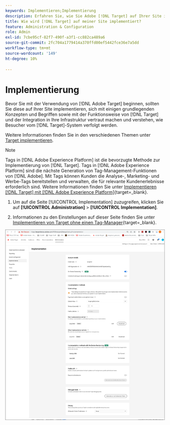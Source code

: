 ```yaml
---
keywords: Implementieren;Implementierung
description: Erfahren Sie, wie Sie Adobe [!DNL Target] auf Ihrer Site implementieren. Legen Sie Ihre globalen Einstellungen, die Implementierungsmethode (AEP Web SDK oder at.js) und mehr fest.
title: Wie wird [!DNL Target] auf meiner Site implementiert?
feature: Administration & Configuration
role: Admin
exl-id: 7cbe95cf-82f7-490f-a3f1-cc882ca489a6
source-git-commit: 2fc704a1779414a370ffd00ef5442fce36e7a5dd
workflow-type: tm+mt
source-wordcount: '149'
ht-degree: 10%

---
```


# Implementierung

Bevor Sie mit der Verwendung von [!DNL Adobe Target] beginnen, sollten Sie diese auf Ihrer Site implementieren, sich mit einigen grundlegenden Konzepten und Begriffen sowie mit der Funktionsweise von [!DNL Target] und der Integration in Ihre Infrastruktur vertraut machen und verstehen, wie Besucher vom [!DNL Target]-System verfolgt werden.

Weitere Informationen finden Sie in den verschiedenen Themen unter [Target implementieren](/help/main/c-implementing-target/implementing-target.md).

>[!NOTE]
>
>Tags in [!DNL Adobe Experience Platform] ist die bevorzugte Methode zur Implementierung von [!DNL Target]. Tags in [!DNL Adobe Experience Platform] sind die nächste Generation von Tag-Management-Funktionen von [!DNL Adobe]. Mit Tags können Kunden die Analyse-, Marketing- und Werbe-Tags bereitstellen und verwalten, die für relevante Kundenerlebnisse erforderlich sind. Weitere Informationen finden Sie unter [Implementieren [!DNL Target] mit [!DNL Adobe Experience Platform]](https://experienceleague.adobe.com/docs/target-dev/developer/client-side/at-js-implementation/deploy-at-js/implement-target-using-adobe-launch.html?lang=de){target=_blank}.

1. Um auf die Seite [!UICONTROL Implementation] zuzugreifen, klicken Sie auf **[!UICONTROL Administration]** > **[!UICONTROL Implementation]**.

1. Informationen zu den Einstellungen auf dieser Seite finden Sie unter [Implementieren von Target ohne einen Tag-Manager](https://experienceleague.adobe.com/docs/target-dev/developer/client-side/at-js-implementation/deploy-at-js/implement-target-without-a-tag-manager.html){target=_blank}.

![Implementierungsseite](/help/main/administrating-target/assets/implementation.png)
